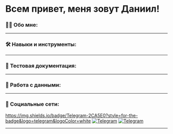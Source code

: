 # Всем привет, меня зовут Даниил!

### 👨‍💻 Обо мне:


---
### 🛠️ Навыки и инструменты:
---


### 📁 Тестовая документация:
---

### 💾 Работа с данными:
---

### 🤝 Социальные сети:

https://img.shields.io/badge/Telegram-2CA5E0?style=for-the-badge&logo=telegram&logoColor=white
[![Telegram](https://img.shields.io/badge/-Telegram-090909?style=for-the-badge&logo=telegram&logoColor=27A0D9)](https://t.me/support322)
[![Telegram](https://img.shields.io/badge/Telegram-2CA5E0?style=for-the-badge&logo=telegram&logoColor=white)](https://t.me/support322)

---
